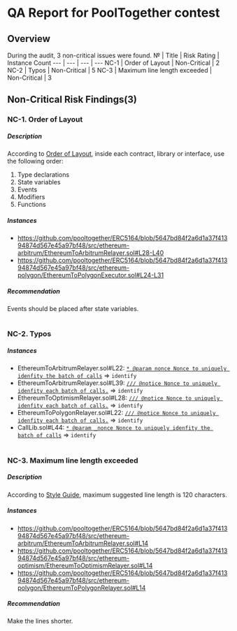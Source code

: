 # QA Report for PoolTogether contest
## Overview
During the audit, 3 non-critical issues were found.
№ | Title | Risk Rating  | Instance Count
--- | --- | --- | ---
NC-1 | Order of Layout | Non-Critical | 2
NC-2 | Typos | Non-Critical | 5
NC-3 | Maximum line length exceeded | Non-Critical | 3

## Non-Critical Risk Findings(3)
### NC-1. Order of Layout
##### Description
According to [Order of Layout](https://docs.soliditylang.org/en/v0.8.16/style-guide.html#order-of-layout), inside each contract, library or interface, use the following order:
1) Type declarations
2) State variables
3) Events
4) Modifiers
5) Functions
##### Instances
- https://github.com/pooltogether/ERC5164/blob/5647bd84f2a6d1a37f41394874d567e45a97bf48/src/ethereum-arbitrum/EthereumToArbitrumRelayer.sol#L28-L40
- https://github.com/pooltogether/ERC5164/blob/5647bd84f2a6d1a37f41394874d567e45a97bf48/src/ethereum-polygon/EthereumToPolygonExecutor.sol#L24-L31

##### Recommendation
Events should be placed after state variables.

#
### NC-2. Typos
##### Instances
- EthereumToArbitrumRelayer.sol#L22: [```* @param nonce Nonce to uniquely idenfity the batch of calls```](https://github.com/pooltogether/ERC5164/blob/5647bd84f2a6d1a37f41394874d567e45a97bf48/src/ethereum-arbitrum/EthereumToArbitrumRelayer.sol#L22) => ```identify```
- EthereumToArbitrumRelayer.sol#L39: [```/// @notice Nonce to uniquely idenfity each batch of calls.```](https://github.com/pooltogether/ERC5164/blob/5647bd84f2a6d1a37f41394874d567e45a97bf48/src/ethereum-arbitrum/EthereumToArbitrumRelayer.sol#L39) => ```identify```
- EthereumToOptimismRelayer.sol#L28: [```/// @notice Nonce to uniquely idenfity each batch of calls.```](https://github.com/pooltogether/ERC5164/blob/5647bd84f2a6d1a37f41394874d567e45a97bf48/src/ethereum-optimism/EthereumToOptimismRelayer.sol#L28) => ```identify```
- EthereumToPolygonRelayer.sol#L22: [```/// @notice Nonce to uniquely idenfity each batch of calls.```](https://github.com/pooltogether/ERC5164/blob/5647bd84f2a6d1a37f41394874d567e45a97bf48/src/ethereum-polygon/EthereumToPolygonRelayer.sol#L22) => ```identify```
- CallLib.sol#L44: [```* @param _nonce Nonce to uniquely idenfity the batch of calls```](https://github.com/pooltogether/ERC5164/blob/5647bd84f2a6d1a37f41394874d567e45a97bf48/src/libraries/CallLib.sol#L44) => ```identify```

#
### NC-3. Maximum line length exceeded
##### Description
According to [Style Guide](https://docs.soliditylang.org/en/v0.8.16/style-guide.html#maximum-line-length), maximum suggested line length is 120 characters.
##### Instances
- https://github.com/pooltogether/ERC5164/blob/5647bd84f2a6d1a37f41394874d567e45a97bf48/src/ethereum-arbitrum/EthereumToArbitrumRelayer.sol#L14
- https://github.com/pooltogether/ERC5164/blob/5647bd84f2a6d1a37f41394874d567e45a97bf48/src/ethereum-optimism/EthereumToOptimismRelayer.sol#L14
- https://github.com/pooltogether/ERC5164/blob/5647bd84f2a6d1a37f41394874d567e45a97bf48/src/ethereum-polygon/EthereumToPolygonRelayer.sol#L14

##### Recommendation
Make the lines shorter.